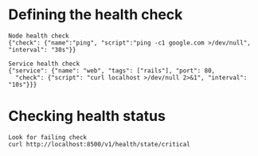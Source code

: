 # Defining the health check

```$xslt
Node health check
{"check": {"name":"ping", "script":"ping -c1 google.com >/dev/null", "interval": "30s"}}

Service health check
{"service": {"name": "web", "tags": ["rails"], "port": 80,
  "check": {"script": "curl localhost >/dev/null 2>&1", "interval": "10s"}}}
```

# Checking health status

```$xslt
Look for failing check
curl http://localhost:8500/v1/health/state/critical
```

